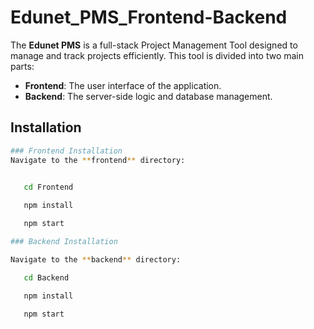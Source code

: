# Edunet_PMS_Frontend-Backend

The **Edunet PMS** is a full-stack Project Management Tool designed to manage and track projects efficiently. This tool is divided into two main parts:

- **Frontend**: The user interface of the application.
- **Backend**: The server-side logic and database management.


## Installation
```bash
### Frontend Installation
Navigate to the **frontend** directory:

   
   cd Frontend

   npm install

   npm start

### Backend Installation

Navigate to the **backend** directory:

   cd Backend

   npm install

   npm start

